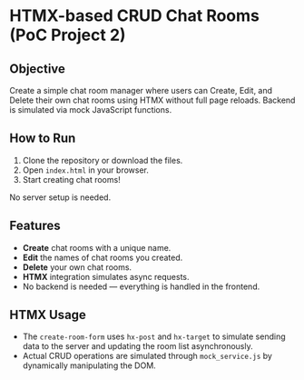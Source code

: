 # HTMX-based CRUD Chat Rooms (PoC Project 2)

## Objective
Create a simple chat room manager where users can Create, Edit, and Delete their own chat rooms using HTMX without full page reloads. Backend is simulated via mock JavaScript functions.

## How to Run
1. Clone the repository or download the files.
2. Open `index.html` in your browser.
3. Start creating chat rooms!

No server setup is needed.

## Features
- **Create** chat rooms with a unique name.
- **Edit** the names of chat rooms you created.
- **Delete** your own chat rooms.
- **HTMX** integration simulates async requests.
- No backend is needed — everything is handled in the frontend.

## HTMX Usage
- The `create-room-form` uses `hx-post` and `hx-target` to simulate sending data to the server and updating the room list asynchronously.
- Actual CRUD operations are simulated through `mock_service.js` by dynamically manipulating the DOM.
